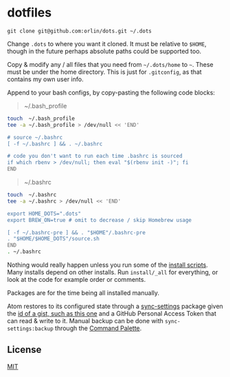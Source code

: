 # dotfiles

`git clone git@github.com:orlin/dots.git ~/.dots`

Change `.dots` to where you want it cloned. It must be relative to `$HOME`,
though in the future perhaps absolute paths could be supported too.

Copy & modify any / all files that you need from `~/.dots/home` to `~`.
These must be under the home directory. This is just for `.gitconfig`,
as that contains my own user info.

Append to your bash configs, by copy-pasting the following code blocks:

> ~/.bash_profile

```bash
touch  ~/.bash_profile
tee -a ~/.bash_profile > /dev/null << 'END'

# source ~/.bashrc
[ -f ~/.bashrc ] && . ~/.bashrc

# code you don't want to run each time .bashrc is sourced
if which rbenv > /dev/null; then eval "$(rbenv init -)"; fi
END
```

> ~/.bashrc

```bash
touch  ~/.bashrc
tee -a ~/.bashrc > /dev/null << 'END'

export HOME_DOTS=".dots"
export BREW_ON=true # omit to decrease / skip Homebrew usage

[ -f ~/.bashrc-pre ] && . "$HOME"/.bashrc-pre
. "$HOME/$HOME_DOTS"/source.sh
END
. ~/.bashrc
```

Nothing would really happen unless you run some of the
[install scripts](https://github.com/orlin/dots/tree/master/install).
Many installs depend on other installs.
Run `install/_all` for everything, or look at the code
for example order or comments.

Packages are for the time being all installed manually.

Atom restores to its configured state through a [sync-settings](http://atom.io/packages/sync-settings) package given the [id of a gist, such as this one](https://gist.github.com/orlin/0a47688f152d7ceccb646a23e8245449) and a GitHub Personal Access Token that can read & write to it.
Manual backup can be done with `sync-settings:backup` through the [Command Palette](https://github.com/atom/command-palette).

## License

[MIT](http://orlin.mit-license.org)
